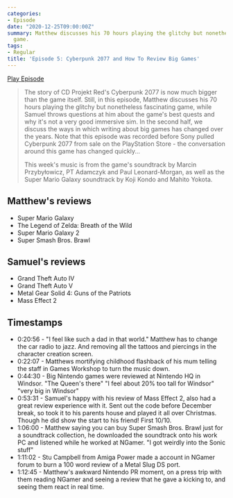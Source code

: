 ```yaml
---
categories:
- Episode
date: "2020-12-25T09:00:00Z"
summary: Matthew discusses his 70 hours playing the glitchy but nonetheless fascinating
  game.
tags:
- Regular
title: 'Episode 5: Cyberpunk 2077 and How To Review Big Games'
---
```


[Play Episode](https://shows.acast.com/the-back-page-a-video-games-podcast/episodes/6249ec71be92a6001320e9d5)
> The story of CD Projekt Red's Cyberpunk 2077 is now much bigger than the game itself. Still, in this episode, Matthew discusses his 70 hours playing the glitchy but nonetheless fascinating game, while Samuel throws questions at him about the game's best quests and why it's not a very good immersive sim. In the second half, we discuss the ways in which writing about big games has changed over the years. Note that this episode was recorded before Sony pulled Cyberpunk 2077 from sale on the PlayStation Store - the conversation around this game has changed quickly...
>
> This week's music is from the game's soundtrack by Marcin Przybyłowicz, PT Adamczyk and Paul Leonard-Morgan, as well as the Super Mario Galaxy soundtrack by Koji Kondo and Mahito Yokota.

## Matthew's reviews

- Super Mario Galaxy
- The Legend of Zelda: Breath of the Wild
- Super Mario Galaxy 2
- Super Smash Bros. Brawl

## Samuel's reviews
- Grand Theft Auto IV
- Grand Theft Auto V
- Metal Gear Solid 4: Guns of the Patriots
- Mass Effect 2

## Timestamps

- 0:20:56 - "I feel like such a dad in that world." Matthew has to change the car radio to jazz. And removing all the tattoos and piercings in the character creation screen.
- 0:22:07 - Matthews mortifying childhood flashback of his mum telling the staff in Games Workshop to turn the music down.
- 0:44:30 - Big Nintendo games were reviewed at Nintendo HQ in Windsor. "The Queen's there" "I feel about 20% too tall for Windsor" "very big in Windsor"
- 0:53:31 - Samuel's happy with his review of Mass Effect 2, also had a great review experience with it. Sent out the code before December break, so took it to his parents house and played it all over Christmas. Though he did show the start to his friend! First 10/10.
- 1:06:00 - Matthew saying you can buy Super Smash Bros. Brawl just for a soundtrack collection, he downloaded the soundtrack onto his work PC and listened while he worked at NGamer. "I got weirdly into the Sonic stuff"
- 1:11:02 - Stu Campbell from Amiga Power made a account in NGamer forum to burn a 100 word review of a Metal Slug DS port.
- 1:12:45 - Matthew's awkward Nintendo PR moment, on a press trip with them reading NGamer and seeing a review that he gave a kicking to, and seeing them react in real time. 